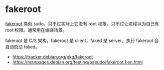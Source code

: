 # fakeroot

[fakeroot](https://wiki.debian.org/FakeRoot) 类似 sudo。只不过实际上它没有 root 权限，只不过让进程以为自己有 root 权限。通常用在编译场景。

fakeroot 是 C/S 架构，fakeroot 是 client，faked 是 server。执行 fakeroot 会自动启动 faked。

- https://tracker.debian.org/pkg/fakeroot
- https://manpages.debian.org/testing/pseudo/fakeroot.1.en.html
